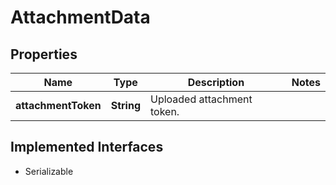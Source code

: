 

# AttachmentData


## Properties

Name | Type | Description | Notes
------------ | ------------- | ------------- | -------------
**attachmentToken** | **String** | Uploaded attachment token. | 


## Implemented Interfaces

* Serializable


